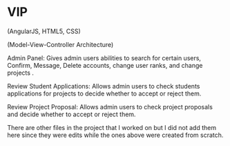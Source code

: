 # VIP

(AngularJS, HTML5, CSS) 

(Model-View-Controller Architecture)

Admin Panel: Gives admin users abilities to search for certain users, Confirm, Message, Delete accounts, change user ranks, and change projects .

Review Student Applications: Allows admin users to check students applications for projects to decide whether to accept or reject them.

Review Project Proposal: Allows admin users to check project proposals and decide whether to accept or reject them.


There are other files in the project that I worked on but I did not add them here since they were edits while the ones above were created from scratch.
